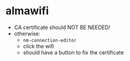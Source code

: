 # almawifi

- CA certificate should NOT BE NEEDED!
- otherwise:
    - `nm-connection-editor`
    - click the wifi
    - should have a button to fix the certificate
